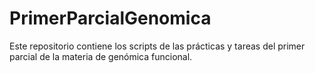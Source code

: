 # PrimerParcialGenomica
Este repositorio contiene los scripts de las prácticas y tareas del primer parcial de la materia de genómica funcional.
